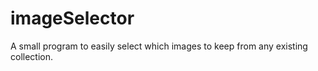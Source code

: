 # imageSelector
A small program to easily select which images to keep from any existing collection.
